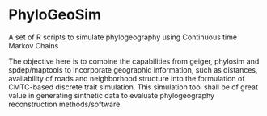 PhyloGeoSim
===========

A set of R scripts to simulate phylogeography  using Continuous time Markov Chains

The objective here is to combine the capabilities from geiger, phylosim and spdep/maptools to incorporate geographic information, such as distances, availability of roads and neighborhood structure into the formulation of CMTC-based discrete trait simulation. This simulation tool shall be of great value in generating sinthetic data to evaluate phylogeography reconstruction methods/software.
